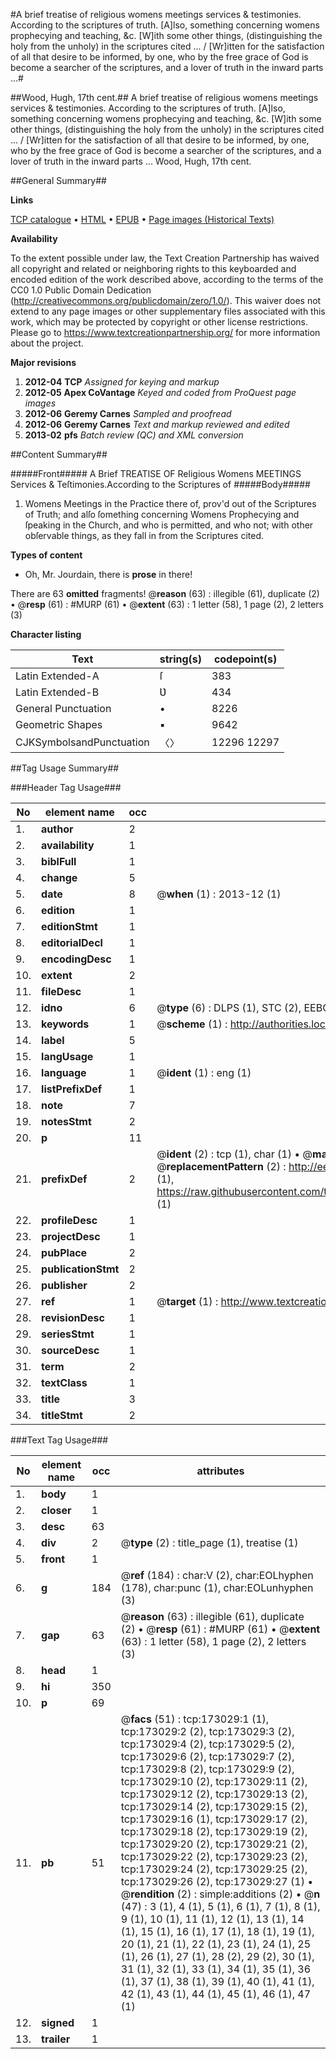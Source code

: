 #A brief treatise of religious womens meetings services & testimonies. According to the scriptures of truth. [A]lso, something concerning womens prophecying and teaching, &c. [W]ith some other things, (distinguishing the holy from the unholy) in the scriptures cited ... / [Wr]itten for the satisfaction of all that desire to be informed, by one, who by the free grace of God is become a searcher of the scriptures, and a lover of truth in the inward parts ...#

##Wood, Hugh, 17th cent.##
A brief treatise of religious womens meetings services & testimonies. According to the scriptures of truth. [A]lso, something concerning womens prophecying and teaching, &c. [W]ith some other things, (distinguishing the holy from the unholy) in the scriptures cited ... / [Wr]itten for the satisfaction of all that desire to be informed, by one, who by the free grace of God is become a searcher of the scriptures, and a lover of truth in the inward parts ...
Wood, Hugh, 17th cent.

##General Summary##

**Links**

[TCP catalogue](http://www.ota.ox.ac.uk/tcp/)  • 
[HTML](http://tei.it.ox.ac.uk/tcp/Texts-HTML/free/A96/A96859.html)  • 
[EPUB](http://tei.it.ox.ac.uk/tcp/Texts-EPUB/free/A96/A96859.epub) • 
[Page images (Historical Texts)](https://historicaltexts.jisc.ac.uk/eebo-47683575e)

**Availability**

To the extent possible under law, the Text Creation Partnership has waived all copyright and related or neighboring rights to this keyboarded and encoded edition of the work described above, according to the terms of the CC0 1.0 Public Domain Dedication (http://creativecommons.org/publicdomain/zero/1.0/). This waiver does not extend to any page images or other supplementary files associated with this work, which may be protected by copyright or other license restrictions. Please go to https://www.textcreationpartnership.org/ for more information about the project.

**Major revisions**

1. __2012-04__ __TCP__ *Assigned for keying and markup*
1. __2012-05__ __Apex CoVantage__ *Keyed and coded from ProQuest page images*
1. __2012-06__ __Geremy Carnes__ *Sampled and proofread*
1. __2012-06__ __Geremy Carnes__ *Text and markup reviewed and edited*
1. __2013-02__ __pfs__ *Batch review (QC) and XML conversion*

##Content Summary##

#####Front#####
 A Brief TREATISE OF Religious Womens MEETINGS Services & Teſtimonies.According to the Scriptures of
#####Body#####

1. Womens Meetings in the Practice there of, prov'd out of the Scriptures of Truth; and alſo ſomething concerning Womens Prophecying and ſpeaking in the Church, and who is permitted, and who not; with other obſervable things, as they fall in from the Scriptures cited.

**Types of content**

  * Oh, Mr. Jourdain, there is **prose** in there!

There are 63 **omitted** fragments! 
 @__reason__ (63) : illegible (61), duplicate (2)  •  @__resp__ (61) : #MURP (61)  •  @__extent__ (63) : 1 letter (58), 1 page (2), 2 letters (3)

**Character listing**


|Text|string(s)|codepoint(s)|
|---|---|---|
|Latin Extended-A|ſ|383|
|Latin Extended-B|Ʋ|434|
|General Punctuation|•|8226|
|Geometric Shapes|▪|9642|
|CJKSymbolsandPunctuation|〈〉|12296 12297|

##Tag Usage Summary##

###Header Tag Usage###

|No|element name|occ|attributes|
|---|---|---|---|
|1.|__author__|2||
|2.|__availability__|1||
|3.|__biblFull__|1||
|4.|__change__|5||
|5.|__date__|8| @__when__ (1) : 2013-12 (1)|
|6.|__edition__|1||
|7.|__editionStmt__|1||
|8.|__editorialDecl__|1||
|9.|__encodingDesc__|1||
|10.|__extent__|2||
|11.|__fileDesc__|1||
|12.|__idno__|6| @__type__ (6) : DLPS (1), STC (2), EEBO-CITATION (1), OCLC (1), VID (1)|
|13.|__keywords__|1| @__scheme__ (1) : http://authorities.loc.gov/ (1)|
|14.|__label__|5||
|15.|__langUsage__|1||
|16.|__language__|1| @__ident__ (1) : eng (1)|
|17.|__listPrefixDef__|1||
|18.|__note__|7||
|19.|__notesStmt__|2||
|20.|__p__|11||
|21.|__prefixDef__|2| @__ident__ (2) : tcp (1), char (1)  •  @__matchPattern__ (2) : ([0-9\-]+):([0-9IVX]+) (1), (.+) (1)  •  @__replacementPattern__ (2) : http://eebo.chadwyck.com/downloadtiff?vid=$1&page=$2 (1), https://raw.githubusercontent.com/textcreationpartnership/Texts/master/tcpchars.xml#$1 (1)|
|22.|__profileDesc__|1||
|23.|__projectDesc__|1||
|24.|__pubPlace__|2||
|25.|__publicationStmt__|2||
|26.|__publisher__|2||
|27.|__ref__|1| @__target__ (1) : http://www.textcreationpartnership.org/docs/. (1)|
|28.|__revisionDesc__|1||
|29.|__seriesStmt__|1||
|30.|__sourceDesc__|1||
|31.|__term__|2||
|32.|__textClass__|1||
|33.|__title__|3||
|34.|__titleStmt__|2||


###Text Tag Usage###

|No|element name|occ|attributes|
|---|---|---|---|
|1.|__body__|1||
|2.|__closer__|1||
|3.|__desc__|63||
|4.|__div__|2| @__type__ (2) : title_page (1), treatise (1)|
|5.|__front__|1||
|6.|__g__|184| @__ref__ (184) : char:V (2), char:EOLhyphen (178), char:punc (1), char:EOLunhyphen (3)|
|7.|__gap__|63| @__reason__ (63) : illegible (61), duplicate (2)  •  @__resp__ (61) : #MURP (61)  •  @__extent__ (63) : 1 letter (58), 1 page (2), 2 letters (3)|
|8.|__head__|1||
|9.|__hi__|350||
|10.|__p__|69||
|11.|__pb__|51| @__facs__ (51) : tcp:173029:1 (1), tcp:173029:2 (2), tcp:173029:3 (2), tcp:173029:4 (2), tcp:173029:5 (2), tcp:173029:6 (2), tcp:173029:7 (2), tcp:173029:8 (2), tcp:173029:9 (2), tcp:173029:10 (2), tcp:173029:11 (2), tcp:173029:12 (2), tcp:173029:13 (2), tcp:173029:14 (2), tcp:173029:15 (2), tcp:173029:16 (1), tcp:173029:17 (2), tcp:173029:18 (2), tcp:173029:19 (2), tcp:173029:20 (2), tcp:173029:21 (2), tcp:173029:22 (2), tcp:173029:23 (2), tcp:173029:24 (2), tcp:173029:25 (2), tcp:173029:26 (2), tcp:173029:27 (1)  •  @__rendition__ (2) : simple:additions (2)  •  @__n__ (47) : 3 (1), 4 (1), 5 (1), 6 (1), 7 (1), 8 (1), 9 (1), 10 (1), 11 (1), 12 (1), 13 (1), 14 (1), 15 (1), 16 (1), 17 (1), 18 (1), 19 (1), 20 (1), 21 (1), 22 (1), 23 (1), 24 (1), 25 (1), 26 (1), 27 (1), 28 (2), 29 (2), 30 (1), 31 (1), 32 (1), 33 (1), 34 (1), 35 (1), 36 (1), 37 (1), 38 (1), 39 (1), 40 (1), 41 (1), 42 (1), 43 (1), 44 (1), 45 (1), 46 (1), 47 (1)|
|12.|__signed__|1||
|13.|__trailer__|1||
